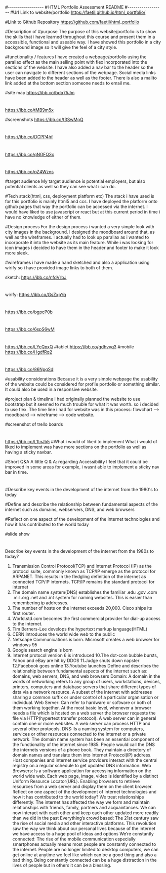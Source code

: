 #------------------
#HTML Portfolio Assessment README
#------------------
#Url Link to website/portfolio
https://faetil.github.io/html_portfolio/

#Link to Github Repository
https://github.com/faetil/html_portfolio

#Description of
#purpose
The purpose of this website/portfolio is to show the skills that i have learned throughout this course and present them in a accessible, functional and useable way.
I have showed this portfolio in a city background image so it will give the feel of a city style.

#functionality / features
I have created a webpage/portfolio using the parallax effect as the main selling point with flex incorporated into the sections of the website. I have also added a nav bar to the header so the user can navigate to different sections of the webpage. Social media links have been added to the header as well as the footer. There is also a mailto link added at the bottom section someone needs to email me.

#site map
https://ibb.co/bdq75Jm
#
https://ibb.co/tMB9m5x

#screenshots
https://ibb.co/t3SwMpQ
#
https://ibb.co/DCPP4hf
#
https://ibb.co/qNGFQ3x
#
https://ibb.co/pZ4Wzns

#target audience
My target audience is potential employers, but also potential clients as well so they can see what i can do. 

#Tech stack(html, css, deployment platform etc)
The stack i have used is for this portfolio is mainly html5 and ccs. I have deployed the platform onto github pages that way the portfolio can be accessed via the internet. I would have liked to use javascript or react but at this current period in time i have no knowledge of either of them.

#Design process
For the design process i wanted a very simple look with city images in the background. I designed the moodboard around that, as well as the wireframes. I actually had to look up parallax as i wanted to incorporate it into the website as its main feature. While i was looking for icon images i decided to have them in the header and footer to make it look more sleek.

#wireframes
i have made a hand sketched and also a application using wirify so i have provided image links to both of them.

sketch:
https://ibb.co/nfdVrbJ
#
wirify:
https://ibb.co/GsZxpYq
#
https://ibb.co/bgpcP0b
#
https://ibb.co/6spS6wM
#
https://ibb.co/LYcQpxQ
#tablet
https://ibb.co/gdhvvq3
#mobile
https://ibb.co/HgdfRq2
#
https://ibb.co/86NpgSd


#usability considerations
Because it is a very simple webpage the usability of the website could be considered for profile portfolio or something similar. It could also be used in a responsive website.

#project plan & timeline
I had originally planned the website to use bootstrap but it seemed to much trouble for what it was worth. so i decided to use flex. The time line i had for website was in this process: flowchart --> moodboard --> wireframe --> code website. 

#screenshot of trello boards
#
https://ibb.co/L1tnJb5
#What i would of liked to implement
What i would of liked to implement was have more sections on the portfolio as well as having a sticky navbar. 


#Short Q&A 
A little Q & A: 
regarding Accessibility I feel that it could be improved in some areas for example, i wasnt able to implement a sticky nav bar in time. 

#

#Describe key events in the development of the internet from the 1980's to today

#Define and describe the relationship between fundamental aspects of the internet such as domains, webservers, DNS, and web browsers

#Reflect on one aspect of the development of the internet technologies and how it has contributed to the world today

#slide show

#
Describe key events in the development of the internet from the 1980s to today?
1. Transmission Control Protocol(TCP) and Internet Protocol (IP) as the protocol suite, commonly known as TCP/IP emerge as the protocol for ARPANET. This results in the fledgling definition of the internet as connected TCP/IP internets. TCP/IP remains the standard protocol for internet
2. The domain name system(DNS) establishes the familiar .edu .gov .com .mil .org .net and .int system for naming websites. This is easier than remembering ip addresses.
3. The number of hosts on the internet exceeds 20,000. Cisco ships its first router.
4. World.std.com becomes the first commercial provider for dial-up access to the
internet.
5. Tim Berners-Lee develops the hypertext markup language(HTML)
6. CERN introduces the world wide web to the public
7. Netscape Communications is born. Microsoft creates a web browser for windows
95
8. Google search engine is born
9. Internet protocol version 6 is introduced
10.The dot-com bubble bursts, Yahoo and eBay are hit by DDOS 11.Judge shuts down napster
12.Facebook goes online
13.Youtube launches
Define and describes the relationship between fundamental aspects of the internet such as: domains, web servers, DNS, and web browsers
Domain:​ A domain in the words of networking refers to any group of users, workstations, devices, printers, computers and database servers that share different types of data via a network resource.
A subset of the internet with addresses sharing a common suffix or under control of a particular organisation or individual.
Web Server:​ Can refer to hardware or software or both of them working together. At the most basic level, whenever a browser needs a file which is hosted on a web server the browser requests the file via HTTP(hypertext transfer protocol). A web server can in general contain one or more websites. A web server can process HTTP and several other protocols.
DNS:​ Is a naming system for computers, services or other resources connected to the internet or a private network. The domain name system has been an essential
component of the functionality of the internet since 1985. People would call the DNS the internets versions of a phone book. They maintain a directory of domain names and translate them into Internet Protocol(IP) address. Host companies and internet service providers interact with the central registry on a regular schedule to get updated DNS information.
Web Browsers:​ Is a software application for accessing information on the world wide web. Each web page, image, video is identified by a distinct Uniform Resource Locator(URL). Enabling browsers to retrieve resources from a web server and display them on the client browser.
Reflect on one aspect of the development of internet technologies and how it has contributed to the world today?
We treat relationships differently: The internet has affected the way we form and maintain relationships with friends, family, partners and acquaintances. We can now interact with each other and keep each other updated more readily than we did in the past
Everything’s crowd based: The 21st century saw the rise of social media and other interactive platforms. This revolution saw the way we think about our personal lives because of the internet we have access to a huge pool of ideas and options
We’re constantly connected: The rise of the mobile communication especially smartphones actually means most people are constantly connected to the internet. People are no longer limited to desktop computers, we can get online at anytime we feel like which can be a good thing and also a bad thing. Being constantly connected can be a huge distraction in the lives of people but in others it can be a blessing.
